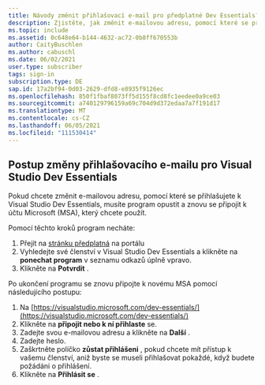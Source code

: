 ```yaml
---
title: Návody změnit přihlašovací e-mail pro předplatné Dev Essentials?
description: Zjistěte, jak změnit e-mailovou adresu, pomocí které se přihlašujete k vašemu Visual Studio Dev Essentials členství.
ms.topic: include
ms.assetid: 0c648e64-b144-4632-ac72-0b8ff670553b
author: CaityBuschlen
ms.author: cabuschl
ms.date: 06/02/2021
user.type: subscriber
tags: sign-in
subscription.type: DE
sap.id: 17a2bf94-0d03-2629-dfd8-e8935f9126ec
ms.openlocfilehash: 850f1fbaf8073ff5d155f8cd8fc1eedee0a9ce03
ms.sourcegitcommit: a740129796159a69c704d9d372edaa7a7f191d17
ms.translationtype: MT
ms.contentlocale: cs-CZ
ms.lasthandoff: 06/05/2021
ms.locfileid: "111530414"
---
```

## <a name="how-to-change-your-sign-in-email-for-visual-studio-dev-essentials"></a>Postup změny přihlašovacího e-mailu pro Visual Studio Dev Essentials

Pokud chcete změnit e-mailovou adresu, pomocí které se přihlašujete k Visual Studio Dev Essentials, musíte program opustit a znovu se připojit k účtu Microsoft (MSA), který chcete použít. 

Pomocí těchto kroků program necháte:
1. Přejít na [stránku předplatná](https://my.visualstudio.com/subscriptions) na portálu 
2. Vyhledejte své členství v Visual Studio Dev Essentials a klikněte na **ponechat program** v seznamu odkazů úplně vpravo.
3. Klikněte na **Potvrdit** .

Po ukončení programu se znovu připojte k novému MSA pomocí následujícího postupu:
1. Na [https://visualstudio.microsoft.com/dev-essentials/](https://visualstudio.microsoft.com/dev-essentials/)
0. Klikněte na **připojit nebo k ní přihlaste** se.
0. Zadejte svou e-mailovou adresu a klikněte na **Další** .
0. Zadejte heslo.
0. Zaškrtněte políčko **zůstat přihlášeni** , pokud chcete mít přístup k vašemu členství, aniž byste se museli přihlašovat pokaždé, když budete požádáni o přihlášení.
0. Klikněte na **Přihlásit se** .
